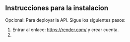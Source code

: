 ## Instrucciones para la instalacion

Opcional: Para deployar la API. Sigue los siguientes pasos:

1. Entrar al enlace: https://render.com/ y crear cuenta.
2. 